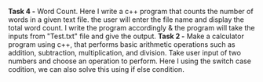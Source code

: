 **Task 4 -** Word Count. Here I write a c++ program that counts the number of words in a given text file. the user will enter the file name and display the total word count. I write the program accordingly & the program will take the inputs from "Test.txt" file and give the output.
**Task 2 -** Make a calculator program using c++, that performs basic arithmetic operations such as addition, subtraction, multiplication, and division. Take user input of two numbers and choose an operation to perform. Here I using the switch case codition, we can also solve this using if else condition. 
